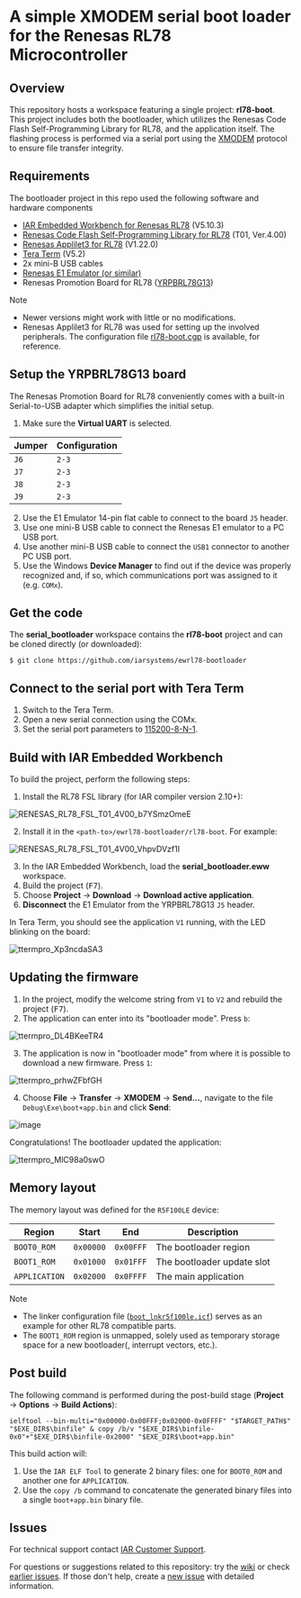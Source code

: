 # A simple XMODEM serial boot loader<br>for the Renesas RL78 Microcontroller

## Overview
This repository hosts a workspace featuring a single project: __rl78-boot__. This project includes both the bootloader, which utilizes the Renesas Code Flash Self-Programming Library for RL78, and the application itself. The flashing process is performed via a serial port using the [XMODEM](https://en.wikipedia.org/wiki/XMODEM) protocol to ensure file transfer integrity.

## Requirements
The bootloader project in this repo used the following software and hardware components
- [IAR Embedded Workbench for Renesas RL78](https://iar.com/ewrl78) (V5.10.3)
- [Renesas Code Flash Self-Programming Library for RL78](https://www.renesas.com/us/en/software-tool/code-flash-libraries-flash-self-programming-libraries) (T01, Ver.4.00)
- [Renesas Applilet3 for RL78](https://renesas.com/applilet) (V1.22.0)
- [Tera Term](https://github.com/TeraTermProject/teraterm/releases/latest) (V5.2)
- 2x mini-B USB cables
- [Renesas E1 Emulator (or similar)](https://renesas.com/e1)
- Renesas Promotion Board for RL78 ([YRPBRL78G13](https://renesas.com/yrpbrl78g13))

>[!NOTE]
>- Newer versions might work with little or no modifications.
>- Renesas Applilet3 for RL78 was used for setting up the involved peripherals. The configuration file [rl78-boot.cgp](rl78-boot/rl78-boot.cgp) is available, for reference.

## Setup the YRPBRL78G13 board
The Renesas Promotion Board for RL78 conveniently comes with a built-in Serial-to-USB adapter which simplifies the initial setup.

1) Make sure the __Virtual UART__ is selected.

| Jumper | Configuration |
| -      | -             |
| `J6`   | `2-3`         |
| `J7`   | `2-3`         |
| `J8`   | `2-3`         |
| `J9`   | `2-3`         |

2) Use the E1 Emulator 14-pin flat cable to connect to the board `J5` header.
3) Use one mini-B USB cable to connect the Renesas E1 emulator to a PC USB port.
4) Use another mini-B USB cable to connect the `USB1` connector to another PC USB port.
5) Use the Windows __Device Manager__ to find out if the device was properly recognized and, if so, which communications port was assigned to it (e.g. `COMx`).


## Get the code
The __serial_bootloader__ workspace contains the __rl78-boot__ project and can be cloned directly (or downloaded):
```
$ git clone https://github.com/iarsystems/ewrl78-bootloader
```

## Connect to the serial port with Tera Term
1) Switch to the Tera Term.
2) Open a new serial connection using the COMx.
3) Set the serial port parameters to [115200-8-N-1](https://en.wikipedia.org/wiki/8-N-1).


## Build with IAR Embedded Workbench
To build the project, perform the following steps:

1) Install the RL78 FSL library (for IAR compiler version 2.10+):
   
![RENESAS_RL78_FSL_T01_4V00_b7YSmzOmeE](https://github.com/user-attachments/assets/c68600ef-fd21-4b89-811f-2ba4edf86c73)

2) Install it in the `<path-to>/ewrl78-bootloader/rl78-boot`. For example:

![RENESAS_RL78_FSL_T01_4V00_VhpvDVzf1I](https://github.com/user-attachments/assets/b293d807-fbc0-4e80-8581-5b9ba377cead)

3) In the IAR Embedded Workbench, load the __serial_bootloader.eww__ workspace.
4) Build the project (<kbd>F7</kbd>).
5) Choose __Project__ → __Download__ → __Download active application__.
6) __Disconnect__ the E1 Emulator from the YRPBRL78G13 `J5` header.

In Tera Term, you should see the application `V1` running, with the LED blinking on the board:

![ttermpro_Xp3ncdaSA3](https://github.com/user-attachments/assets/05fed6b7-752d-4d3b-83e8-4230999e0828)


## Updating the firmware
1) In the project, modify the welcome string from `V1` to `V2` and rebuild the project (<kbd>F7</kbd>).
2) The application can enter into its "bootloader mode". Press `b`:

![ttermpro_DL4BKeeTR4](https://github.com/user-attachments/assets/8669373b-0e0d-4b66-9545-6dff2acd3d07)

3) The application is now in "bootloader mode" from where it is possible to download a new firmware. Press `1`:

![ttermpro_prhwZFbfGH](https://github.com/user-attachments/assets/1233107d-fbd6-47a0-aa16-2404b9fe785c)

4) Choose __File__ → __Transfer__ → __XMODEM__ → __Send...__, navigate to the file `Debug\Exe\boot+app.bin` and click __Send__:

![image](https://github.com/user-attachments/assets/61a88220-bc84-48ef-8cf1-6df975f9e6a1)

Congratulations! The bootloader updated the application:

![ttermpro_MlC98a0swO](https://github.com/user-attachments/assets/714b0639-6243-4535-8dcd-3d7b957373d6)


## Memory layout
The memory layout was defined for the `R5F100LE` device:

| Region        | Start     | End       | Description                |
| -             | -         | -         | -                          | 
| `BOOT0_ROM`   | `0x00000` | `0x00FFF` | The bootloader region      |
| `BOOT1_ROM`   | `0x01000` | `0x01FFF` | The bootloader update slot |
| `APPLICATION` | `0x02000` | `0x0FFFF` | The main application       |

>[!NOTE]
>- The linker configuration file ([`boot_lnkr5f100le.icf`](rl78-boot/boot_lnkr5f100le.icf)) serves as an example for other RL78 compatible parts.
>- The `BOOT1_ROM` region is unmapped, solely used as temporary storage space for a new bootloader(, interrupt vectors, etc.).


## Post build
The following command is performed during the post-build stage (__Project__ → __Options__ → __Build Actions__):
```
ielftool --bin-multi="0x00000-0x00FFF;0x02000-0x0FFFF" "$TARGET_PATH$" "$EXE_DIR$\binfile" & copy /b/v "$EXE_DIR$\binfile-0x0"+"$EXE_DIR$\binfile-0x2000" "$EXE_DIR$\boot+app.bin"
```
This build action will:
1) Use the `IAR ELF Tool` to generate 2 binary files: one for `BOOT0_ROM` and another one for `APPLICATION`.
2) Use the `copy /b` command to concatenate the generated binary files into a single `boot+app.bin` binary file.


## Issues
For technical support contact [IAR Customer Support][url-iar-customer-support].

For questions or suggestions related to this repository: try the [wiki][url-repo-wiki] or check [earlier issues][url-repo-issue-old]. If those don't help, create a [new issue][url-repo-issue-new] with detailed information.

<!-- Links -->
[url-iar-customer-support]: https://iar.my.site.com/mypages/s/contactsupport

[url-repo-wiki]:           https://github.com/iarsystems/ewrl78-bootloader/wiki
[url-repo-issue-new]:      https://github.com/iarsystems/ewrl78-bootloader/issues/new
[url-repo-issue-old]:      https://github.com/iarsystems/ewrl78-bootloader/issues?q=is%3Aissue+is%3Aopen%7Cclosed

